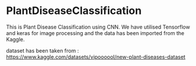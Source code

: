 # PlantDiseaseClassification
This is Plant Disease Classification using CNN. We have utilised Tensorflow and keras for image processing and the data has been imported from the Kaggle.

dataset has been taken from : https://www.kaggle.com/datasets/vipoooool/new-plant-diseases-dataset
